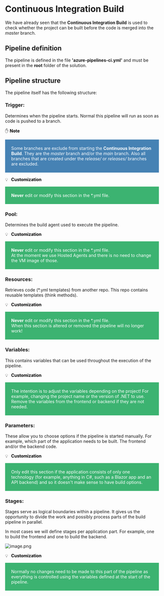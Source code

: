 # Continuous Integration Build

We have already seen that the **Continuous Integration Build** is used to check whether the project can be built before the code is merged into the *master* branch.

## Pipeline definition
The pipeline is defined in the file **'azure-pipelines-ci.yml'** and must be present in the **root** folder of the solution.

## Pipeline structure
The pipeline itself has the following structure:

### Trigger: 
Determines when the pipeline starts. Normal this pipeline will run as soon as code is pushed to a branch.

:hand: <span style="color:black"> **Note**</span>
<p>
<div style="background-color:steelblue;padding:20px;color:white">
Some branches are exclude from starting the <strong>Continuous Integration Build</strong>.
They are the <i>master</i> branch and/or the <i>main</i> branch.
Also all branches that are created under the <i>release/</i> or <i>releases/</i> branches are excluded.
</div> 
</p>

💡<span style="color:black;padding:10px;">**Customization** </span>
<p>
<div style=background-color:mediumseagreen;padding:20px;color:white>
<strong>Never</strong> edit or modify this section in the *.yml file.
</div>
</p>

### Pool:
Determines the build agent used to execute the pipeline.  

💡<span style="color:black;padding:10px;">**Customization** </span>
<p>
<div style=background-color:mediumseagreen;padding:20px;color:white>
<strong>Never</strong> edit or modify this section in the *.yml file.<br/>
At the moment we use Hosted Agents and there is no need to change the VM image of those.
</div>
</p>

### Resources:
Retrieves code (*.yml templates) from another repo. This repo contains reusable templates (think methods).

💡<span style="color:black;padding:10px;">**Customization** </span>
<p>
<div style=background-color:mediumseagreen;padding:20px;color:white>
<strong>Never</strong> edit or modify this section in the *.yml file.<br/>
When this section is altered or removed the pipeline will no longer work!
</div>
</p>

### Variables:
This contains variables that can be used throughout the execution of the pipeline.  

💡<span style="color:black;padding:10px;">**Customization** </span>
<p>
<div style=background-color:mediumseagreen;padding:20px;color:white>
The intention is to adjust the variables depending on the project! For example, changing the project name or the version of .NET to use. Remove the variables from the frontend or backend if they are not needed.
</div>
</p>

### Parameters:
These allow you to choose options if the pipeline is started manually. For example, which part of the application needs to be built. The frontend and/or the backend code.  

💡<span style="color:black;padding:10px;">**Customization** </span>
<p>
<div style=background-color:mediumseagreen;padding:20px;color:white>
Only edit this section if the application consists of only one technology (for example, anything in C#, such as a Blazor app and an API backend) and so it doesn't make sense to have build options.
</div>
</p>

### Stages:
Stages serve as logical boundaries within a pipeline. It gives us the opportunity to divide the work and possibly process parts of the build pipeline in parallel.

In most cases we will define stages per application part. For example, one to build the frontend and one to build the backend.

![image.png](/.attachments/image-1ffe3772-fff5-4f17-95d8-bac01b25d86d.png)

💡<span style="color:black;padding:10px;">**Customization** </span>
<p>
<div style=background-color:mediumseagreen;padding:20px;color:white>
Normally no changes need to be made to this part of the pipeline as everything is controlled using the variables defined at the start of the pipeline.
</div>
</p>

